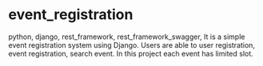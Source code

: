 # event_registration
python,
django,
rest_framework,
rest_framework_swagger,
It is a simple event registration system using Django. Users are able to user registration, event registration, search event. In this project each event has limited slot. 
